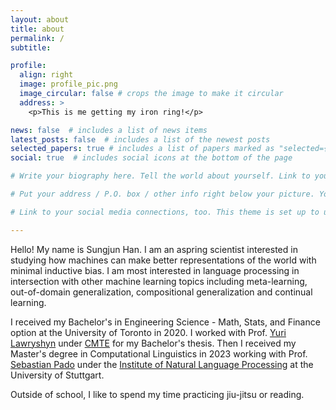 ```yaml
---
layout: about
title: about
permalink: /
subtitle: 

profile:
  align: right
  image: profile_pic.png
  image_circular: false # crops the image to make it circular
  address: >
    <p>This is me getting my iron ring!</p>

news: false  # includes a list of news items
latest_posts: false  # includes a list of the newest posts
selected_papers: true # includes a list of papers marked as "selected={true}"
social: true  # includes social icons at the bottom of the page

# Write your biography here. Tell the world about yourself. Link to your favorite [subreddit](http://reddit.com). You can put a picture in, too. The code is already in, just name your picture `prof_pic.jpg` and put it in the `img/` folder.

# Put your address / P.O. box / other info right below your picture. You can also disable any of these elements by editing `profile` property of the YAML header of your `_pages/about.md`. Edit `_bibliography/papers.bib` and Jekyll will render your [publications page](/al-folio/publications/) automatically.

# Link to your social media connections, too. This theme is set up to use [Font Awesome icons](http://fortawesome.github.io/Font-Awesome/) and [Academicons](https://jpswalsh.github.io/academicons/), like the ones below. Add your Facebook, Twitter, LinkedIn, Google Scholar, or just disable all of them.

---
```

Hello! My name is Sungjun Han. I am an aspring scientist interested in studying how machines can make better representations of the world with minimal inductive bias. I am most interested in language processing in intersection with other machine learning topics including meta-learning, out-of-domain generalization, compositional generalization and continual learning.  

I received my Bachelor's in Engineering Science - Math, Stats, and Finance option at the University of Toronto in 2020. I worked with Prof. [Yuri Lawryshyn](https://www.labs.chem-eng.utoronto.ca/lawryshyn/) under [CMTE](https://www.cmte.utoronto.ca) for my Bachelor's thesis. Then I received my Master's degree in Computational Linguistics in 2023 working with Prof. [Sebastian Pado](https://nlpado.de/~sebastian/) under the [Institute of Natural Language Processing](https://www.ims.uni-stuttgart.de/en/institute/) at the University of Stuttgart. 

Outside of school, I like to spend my time practicing jiu-jitsu or reading.

